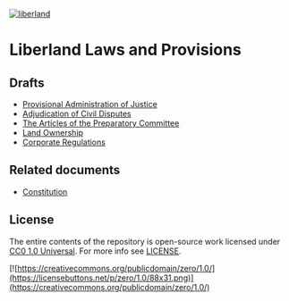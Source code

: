 [![liberland](http://liberland.org/addons/image/Liberland_znak_small.png)](https://github.com/liberland/liberland)

# Liberland Laws and Provisions

## Drafts

* [Provisional Administration of Justice](drafts/The_Articles_of_the_Preparatory_Committee.md)
* [Adjudication of Civil Disputes](drafts/Adjudication_of_Civil_Disputes.md)
* [The Articles of the Preparatory Committee](drafts/The_Articles_of_the_Preparatory_Committee.md)
* [Land Ownership](drafts/Land_Ownership.md)
* [Corporate Regulations](drafts/Corporate_Regulations.md)

## Related documents

* [Constitution](https://github.com/liberland/constitution)

## License

The entire contents of the repository is open-source work licensed under [CC0 1.0 Universal](https://creativecommons.org/publicdomain/zero/1.0/). For more info see [LICENSE](LICENSE).

[![https://creativecommons.org/publicdomain/zero/1.0/](https://licensebuttons.net/p/zero/1.0/88x31.png)](https://creativecommons.org/publicdomain/zero/1.0/)
